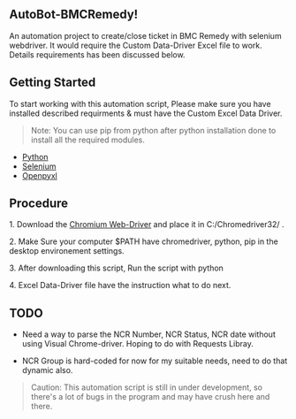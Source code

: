 ## AutoBot-BMCRemedy!
<p>An automation project to create/close ticket in BMC Remedy with selenium webdriver. It would require the Custom Data-Driver Excel file to work.
Details requirements has been discussed below.</p>

## Getting Started
<p>To start working with this automation script, Please make sure you have installed described requirments & must have the Custom Excel Data Driver.</p>

>Note: You can use pip from python after python installation done to install all the required modules.

* <a href = "https://www.python.org/"> Python </a>
* <a href = "https://www.selenium.dev/selenium/docs/api/py/"> Selenium </a>
* <a href = "https://openpyxl.readthedocs.io/en/stable/"> Openpyxl </a>

## Procedure 

<p>1. Download the <a href ="https://sites.google.com/a/chromium.org/chromedriver/downloads"> Chromium Web-Driver</a> and place it in C:/Chromedriver32/ .</p>
<p>2. Make Sure your computer $PATH have chromedriver, python, pip in the desktop environement settings.
<p>3. After downloading this script, Run the script with python 
<p>4. Excel Data-Driver file have the instruction what to do next.

## TODO

*   Need a way to parse the NCR Number, NCR Status, NCR date without using Visual Chrome-driver. Hoping to do with Requests Libray. 

*   NCR Group is hard-coded for now for my suitable needs, need to do that dynamic also.


> Caution: This automation script is still in under development, so there's a lot of bugs in the program and may have crush here and there.
